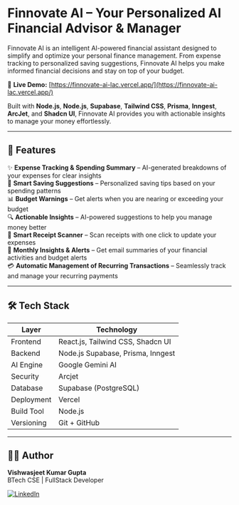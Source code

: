 # Finnovate AI – Your Personalized AI Financial Advisor & Manager


Finnovate AI is an intelligent AI-powered financial assistant designed to simplify and optimize your personal finance management. From expense tracking to personalized saving suggestions, Finnovate AI helps you make informed financial decisions and stay on top of your budget.

🔗 **Live Demo:** [https://finnovate-ai-lac.vercel.app/](https://finnovate-ai-lac.vercel.app/)

Built with **Node.js**, **Node.js**, **Supabase**, **Tailwind CSS**, **Prisma**, **Inngest**, **ArcJet**, and **Shadcn UI**, Finnovate AI provides you with actionable insights to manage your money effortlessly.


---


## 🚀 Features


✨ **Expense Tracking & Spending Summary** – AI-generated breakdowns of your expenses for clear insights  
💸 **Smart Saving Suggestions** – Personalized saving tips based on your spending patterns  
📊 **Budget Warnings** – Get alerts when you are nearing or exceeding your budget  
🔍 **Actionable Insights** – AI-powered suggestions to help you manage money better  
📸 **Smart Receipt Scanner** – Scan receipts with one click to update your expenses  
📧 **Monthly Insights & Alerts** – Get email summaries of your financial activities and budget alerts  
💳 **Automatic Management of Recurring Transactions** – Seamlessly track and manage your recurring payments


---


## 🛠️ Tech Stack


| Layer       | Technology                          |
|-------------|-------------------------------------|
| Frontend    | React.js, Tailwind CSS, Shadcn UI   |
| Backend     | Node.js Supabase, Prisma, Inngest   |
| AI Engine   | Google Gemini AI                    |
| Security    | Arcjet                              |
| Database    | Supabase (PostgreSQL)               |
| Deployment  | Vercel                              |
| Build Tool  | Node.js                             |
| Versioning  | Git + GitHub                        |



---

## 👨‍💻 Author


**Vishwasjeet Kumar Gupta**  
BTech CSE | FullStack Developer  


[![LinkedIn](https://img.shields.io/badge/LinkedIn-Connect-blue?style=for-the-badge&logo=linkedin)](https://www.linkedin.com/in/vishwasjeet-kumar-gupta-62814018a/)
